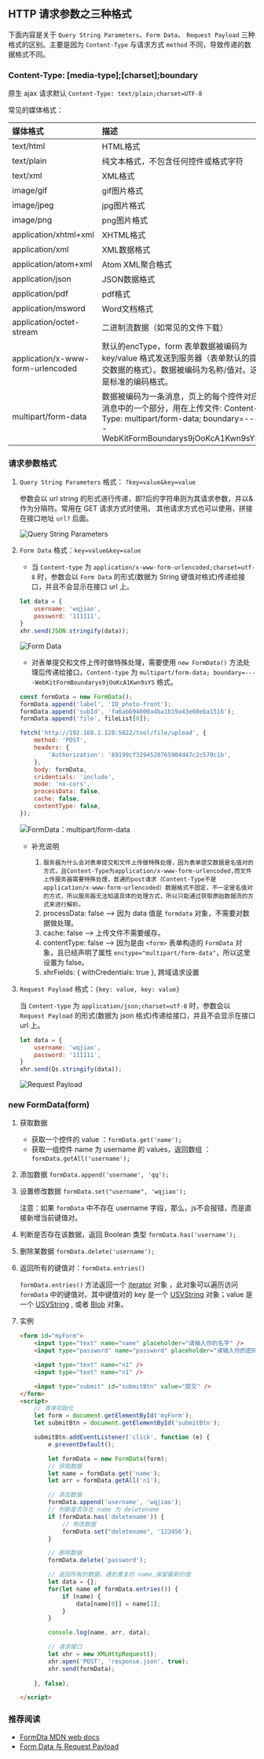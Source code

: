 ## HTTP 请求参数之三种格式

下面内容是关于 `Query String Parameters`、`Form Data`、 `Request Payload` 三种格式的区别。主要是因为 `Content-Type` 与请求方式 `method` 不同，导致传递的数据格式不同。

### Content-Type: [media-type];[charset];boundary

原生 ajax 请求默认 `Content-Type: text/plain;charset=UTF-8`

常见的媒体格式：

| 媒体格式 | 描述 |
| :-------------------------------- | :--------- |
| text/html                         |  HTML格式  |
| text/plain                        | 纯文本格式，不包含任何控件或格式字符  |
| text/xml                          |   XML格式  |
| image/gif                         | gif图片格式  |
| image/jpeg                        | jpg图片格式  |
| image/png                         | png图片格式  |
| application/xhtml+xml             | XHTML格式  |
| application/xml                   |  XML数据格式  |
| application/atom+xml              | Atom XML聚合格式  |
| application/json                  |  JSON数据格式  |
| application/pdf                   | pdf格式  |
| application/msword                |  Word文档格式  |
| application/octet-stream          |  二进制流数据（如常见的文件下载）  |
| application/x-www-form-urlencoded |  默认的encType，form 表单数据被编码为 key/value 格式发送到服务器（表单默认的提交数据的格式）。数据被编码为名称/值对。这是标准的编码格式。  |
| multipart/form-data               | 数据被编码为一条消息，页上的每个控件对应消息中的一个部分，用在上传文件: Content-Type: multipart/form-data; boundary=----WebKitFormBoundarys9jOoKcA1Kwn9sYS  |

### 请求参数格式

1. `Query String Parameters` 格式： `?key=value&key=value`

    参数会以 url string 的形式进行传递，即?后的字符串则为其请求参数，并以&作为分隔符。常用在 GET 请求方式时使用。 其他请求方式也可以使用，拼接在接口地址 `url?` 后面。

    ![Query String Parameters](../assets/QueryStringParameter.png)

2. `Form Data` 格式：`key=value&key=value`

    - 当 `Content-type` 为 `application/x-www-form-urlencoded;charset=utf-8` 时，参数会以 `Form Data` 的形式(数据为 String 键值对格式)传递给接口，并且不会显示在接口 url 上。

    ```js
    let data = {
        username: 'wqjiao',
        password: '111111',
    }
    xhr.send(JSON.stringify(data));
    ```
    ![Form Data](../assets/FormData.png)

    - 对表单提交和文件上传时做特殊处理，需要使用 `new FormData()` 方法处理后传递给接口，`Content-type` 为 `multipart/form-data; boundary=----WebKitFormBoundarys9jOoKcA1Kwn9sYS` 格式。

    ```js
    const formData = new FormData();
    formData.append('label', 'ID_photo-front');
    formData.append('subId', 'fa6abb94000a4ba1b19a43e60eba1516');
    formData.append('file', fileList[0]);

    fetch('http://192.168.1.128:5022/tool/file/upload', {
        method: 'POST',
        headers: {
            'Authorization': '89199cf3294520765904d47c2c570c1b',
        },
        body: formData,
        cridentials: 'include',
        mode: 'no-cors',
        processData: false,
        cache: false,
        contentType: false,
    });
    ```

    ![FormData：multipart/form-data](../assets/FormData_file.png)

    - 补充说明

        1. `服务器为什么会对表单提交和文件上传做特殊处理，因为表单提交数据是名值对的方式，且Content-Type为application/x-www-form-urlencoded,而文件上传服务器需要特殊处理，普通的post请求（Content-Type不是application/x-www-form-urlencoded）数据格式不固定，不一定是名值对的方式，所以服务器无法知道具体的处理方式，所以只能通过获取原始数据流的方式来进行解析。`
        2. processData: false --> 因为 data 值是 `formdata` 对象，不需要对数据做处理。
        3. cache: false --> 上传文件不需要缓存。
        4. contentType: false --> 因为是由 `<form>` 表单构造的 `FormData` 对象，且已经声明了属性 `enctype="multipart/form-data"`，所以这里设置为 false。
        5. xhrFields: { withCredentials: true }, 跨域请求设置

3. `Request Payload` 格式：`{key: value, key: value}`

    当 `Content-type` 为 `application/json;charset=utf-8` 时，参数会以 `Request Payload` 的形式(数据为 json 格式)传递给接口，并且不会显示在接口 url 上。

    ```js
    let data = {
        username: 'wqjiao',
        password: '111111',
    }
    xhr.send(Qs.stringify(data));
    ```

    ![Request Payload](../assets/RequestPayload.png)

### new FormData(form)

1. 获取数据

    - 获取一个控件的 value ：`formData.get('name');`
    - 获取一组控件 name 为 username 的 values，返回数组 ：`formData.getAll('username');`

2. 添加数据 `formData.append('username', 'qq');`

3. 设置修改数据 `formData.set("username", 'wqjiao');`

    注意：如果 `formData` 中不存在 username 字段，那么，js不会报错，而是直接新增当前键值对。

4. 判断是否存在该数据，返回 Boolean 类型 `formData.has('username');`

5. 删除某数据 `formData.delete('username');`

6. 返回所有的键值对：`formData.entries()`

    `formData.entries()` 方法返回一个 [iterator](https://developer.mozilla.org/zh-CN/docs/Web/JavaScript/Reference/Iteration_protocols) 对象 ，此对象可以遍历访问 `formData` 中的键值对。其中键值对的 key 是一个 [USVString](https://developer.mozilla.org/zh-CN/docs/Web/API/USVString) 对象；value 是一个 [USVString](https://developer.mozilla.org/zh-CN/docs/Web/API/USVString) , 或者 [Blob](https://developer.mozilla.org/zh-CN/docs/Web/API/Blob) 对象。

7. 实例

    ```html
    <form id="myForm">
        <input type="text" name="name" placeholder="请输入你的名字" />
        <input type="password" name="password" placeholder="请输入你的密码" />

        <input type="text" name="n1" />
        <input type="text" name="n1" />

        <input type="submit" id="submitBtn" value="提交" />
    </form>
    <script>
        // 表单初始化
        let form = document.getElementById('myForm');
        let submitBtn = document.getElementById('submitBtn');

        submitBtn.addEventListener('click', function (e) {
            e.preventDefault();

            let formData = new FormData(form);
            // 获取数据
            let name = formData.get('name');
            let arr = formData.getAll('n1');
    
            // 添加数据
            formData.append('username', 'wqjiao');
            // 判断是否存在 name 为 deletename
            if (formData.has('deletename')) {
                // 修改数据
                formData.set("deletename", '123456');
            }

            // 删除数据
            formData.delete('password');

            // 返回所有的数据，遇到重复的 name,保留最新的值
            let data = {};
            for(let name of formData.entries()) {
                if (name) {
                    data[name[0]] = name[1];
                }
            }

            console.log(name, arr, data);

            // 请求接口
            let xhr = new XMLHttpRequest();
            xhr.open('POST', 'response.json', true);
            xhr.send(formData);
            
        }, false);

    </script>
    ```

### 推荐阅读

* [FormDta MDN web docs](https://developer.mozilla.org/zh-CN/docs/Web/API/FormData)
* [Form Data 与 Request Payload](https://github.com/kaola-fed/blog/issues/105)